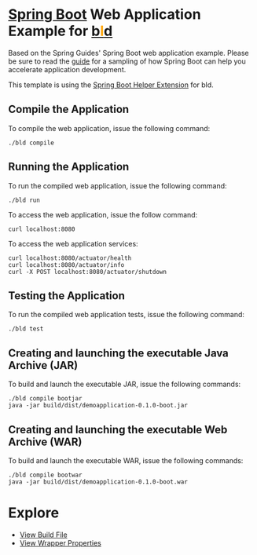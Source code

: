 # [Spring Boot](https://spring.io/projects/spring-boot) Web Application Example for [b<span style="color:orange">l</span>d](https://rife2.com/bld)

Based on the Spring Guides' Spring Boot web application example. Please be sure
to read the [guide](https://spring.io/guides/gs/spring-boot/) for a sampling of
how Spring Boot can help you accelerate application development.

This template is using the [Spring Boot Helper Extension](https://github.com/rife2/bld-spring-boot) for bld.

## Compile the Application

To compile the web application, issue the following command:

```console
./bld compile
```

## Running the Application

To run the compiled web application, issue the following command:

```console
./bld run
```

To access the web application, issue the follow command:

```console
curl localhost:8080
```

To access the web application services:

```console
curl localhost:8080/actuator/health
curl localhost:8080/actuator/info
curl -X POST localhost:8080/actuator/shutdown
```

## Testing the Application

To run the compiled web application tests, issue the following command:

```console
./bld test
```

## Creating and launching the executable Java Archive (JAR)

To build and launch the executable JAR, issue the following commands:

```console
./bld compile bootjar
java -jar build/dist/demoapplication-0.1.0-boot.jar
```

## Creating and launching the executable Web Archive (WAR)

To build and launch the executable WAR, issue the following commands:

```console
./bld compile bootwar
java -jar build/dist/demoapplication-0.1.0-boot.war
```

# Explore

- [View Build File](https://github.com/rife2/spring-boot-bld-exampes/blob/main/src/bld/java/com/example/springboot/ApplicationBuild.java)
- [View Wrapper Properties](https://github.com/rife2/spring-boot-bld-example/blob/main/lib/bld/bld-wrapper.properties)

